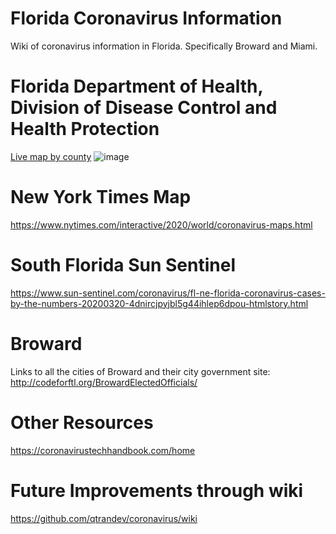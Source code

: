 # Florida Coronavirus Information
Wiki of coronavirus information in Florida. Specifically Broward and Miami.

# Florida Department of Health, Division of Disease Control and Health Protection
[Live map by county][1]
![image](https://user-images.githubusercontent.com/1198220/78051411-a23efd80-734b-11ea-906a-cae818044265.png)

# New York Times Map
https://www.nytimes.com/interactive/2020/world/coronavirus-maps.html

# South Florida Sun Sentinel
https://www.sun-sentinel.com/coronavirus/fl-ne-florida-coronavirus-cases-by-the-numbers-20200320-4dnircjpyjbl5g44ihlep6dpou-htmlstory.html

# Broward
Links to all the cities of Broward and their city government site:  
http://codeforftl.org/BrowardElectedOfficials/

# Other Resources
https://coronavirustechhandbook.com/home

# Future Improvements through wiki
https://github.com/qtrandev/coronavirus/wiki

[1]: https://experience.arcgis.com/experience/96dd742462124fa0b38ddedb9b25e429/
